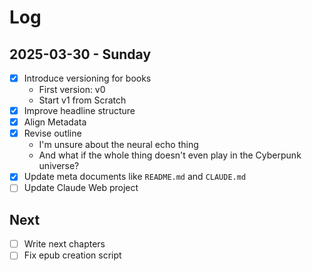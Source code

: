 # Log

## 2025-03-30 - Sunday

- [x] Introduce versioning for books
  - First version: v0
  - Start v1 from Scratch
- [x] Improve headline structure
- [x] Align Metadata
- [x] Revise outline
  - I'm unsure about the neural echo thing
  - And what if the whole thing doesn't even play in the Cyberpunk universe?
- [x] Update meta documents like `README.md` and `CLAUDE.md`
- [ ] Update Claude Web project

## Next

- [ ] Write next chapters
- [ ] Fix epub creation script
